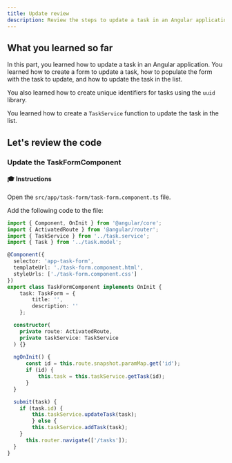 ```yaml
---
title: Update review
description: Review the steps to update a task in an Angular application.
---
```


## What you learned so far

In this part, you learned how to update a task in an Angular application. You learned how to create a form to update a task, how to populate the form with the task to update, and how to update the task in the list.

You also learned how to create unique identifiers for tasks using the `uuid` library.

You learned how to create a `TaskService` function to update the task in the list.

## Let's review the code

### Update the TaskFormComponent

#### 🎓 Instructions

Open the `src/app/task-form/task-form.component.ts` file.

Add the following code to the file:

```typescript
import { Component, OnInit } from '@angular/core';
import { ActivatedRoute } from '@angular/router';
import { TaskService } from '../task.service';
import { Task } from '../task.model';

@Component({
  selector: 'app-task-form',
  templateUrl: './task-form.component.html',
  styleUrls: ['./task-form.component.css']
})
export class TaskFormComponent implements OnInit {
    task: TaskForm = {
        title: '',
        description: ''
    };

  constructor(
    private route: ActivatedRoute,
    private taskService: TaskService
  ) {}
    
  ngOnInit() {
      const id = this.route.snapshot.paramMap.get('id');
      if (id) {
          this.task = this.taskService.getTask(id);
      }
  }  

  submit(task) {
    if (task.id) {
        this.taskService.updateTask(task);
        } else {
        this.taskService.addTask(task);
    }
      this.router.navigate(['/tasks']);
  }
}
```

